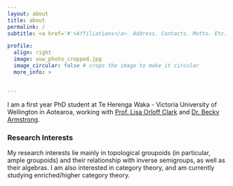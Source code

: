 ```yaml
---
layout: about
title: about
permalink: /
subtitle: <a href='#'>Affiliations</a>. Address. Contacts. Motto. Etc.

profile:
  align: right
  image: vuw_photo_cropped.jpg
  image_circular: false # crops the image to make it circular
  more_info: >


---
```


I am a first year PhD student at Te Herenga Waka - Victoria University of Wellington in Aotearoa, working with <a href="https://people.wgtn.ac.nz/lisa.orloffclark">Prof. Lisa Orloff Clark</a> and <a href="https://beckyarmstrong.com.au/">Dr. Becky Armstrong</a>. 

<h3> Research Interests </h3>

My research interests lie mainly in topological groupoids (in particular, ample groupoids) and their relationship with inverse semigroups, as well as their algebras. I am also interested in category theory, and am currently studying enriched/higher category theory. 




